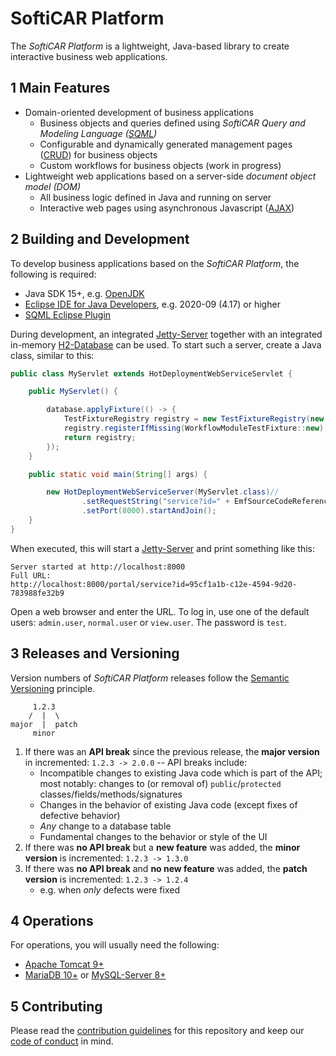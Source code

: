 # SoftiCAR Platform

The _SoftiCAR Platform_ is a lightweight, Java-based library to create interactive business web applications.

## 1 Main Features

- Domain-oriented development of business applications
  - Business objects and queries defined using _SoftiCAR Query and Modeling Language ([SQML](https://github.com/softicar/sqml))_
  - Configurable and dynamically generated management pages ([CRUD](https://en.wikipedia.org/wiki/Create,_read,_update_and_delete)) for business objects
  - Custom workflows for business objects (work in progress)
- Lightweight web applications based on a server-side _document object model (DOM)_
  - All business logic defined in Java and running on server
  - Interactive web pages using asynchronous Javascript ([AJAX](https://en.wikipedia.org/wiki/Ajax_(programming)))

## 2 Building and Development

To develop business applications based on the _SoftiCAR Platform_, the following is required:

- Java SDK 15+, e.g. [OpenJDK](https://adoptopenjdk.net/)
- [Eclipse IDE for Java Developers](https://www.eclipse.org/downloads/packages/), e.g. 2020-09 (4.17) or higher
- [SQML Eclipse Plugin](https://github.com/softicar/sqml)

During development, an integrated [Jetty-Server](https://www.eclipse.org/jetty/) together with an integrated in-memory [H2-Database](https://www.h2database.com/html/main.html) can be used. To start such a server, create a Java class, similar to this:

```java
public class MyServlet extends HotDeploymentWebServiceServlet {

	public MyServlet() {

		database.applyFixture(() -> {
			TestFixtureRegistry registry = new TestFixtureRegistry(new CoreModuleTestFixture());
			registry.registerIfMissing(WorkflowModuleTestFixture::new);
			return registry;
		});
	}

	public static void main(String[] args) {

		new HotDeploymentWebServiceServer(MyServlet.class)//
				.setRequestString("service?id=" + EmfSourceCodeReferencePoints.getUuidOrThrow(PageService.class))
				.setPort(8000).startAndJoin();
	}
}
```

When executed, this will start a [Jetty-Server](https://www.eclipse.org/jetty/) and print something like this:

```
Server started at http://localhost:8000
Full URL:
http://localhost:8000/portal/service?id=95cf1a1b-c12e-4594-9d20-783988fe32b9
```

Open a web browser and enter the URL. To log in, use one of the default users: `admin.user`, `normal.user` or `view.user`. The password is `test`.

## 3 Releases and Versioning

Version numbers of _SoftiCAR Platform_ releases follow the [Semantic Versioning](https://semver.org/) principle.

```
     1.2.3
    /  |  \
major  |  patch
     minor
```

1. If there was an **API break** since the previous release, the **major version** in incremented: `1.2.3 -> 2.0.0` -- API breaks include:
   - Incompatible changes to existing Java code which is part of the API; most notably: changes to (or removal of) `public`/`protected` classes/fields/methods/signatures
   - Changes in the behavior of existing Java code (except fixes of defective behavior)
   - _Any_ change to a database table
   - Fundamental changes to the behavior or style of the UI
1. If there was **no API break** but a **new feature** was added, the **minor version** is incremented: `1.2.3 -> 1.3.0`
1. If there was **no API break** and **no new feature** was added, the **patch version** is incremented: `1.2.3 -> 1.2.4`
   - e.g. when _only_ defects were fixed

## 4 Operations

For operations, you will usually need the following:

- [Apache Tomcat 9+](http://tomcat.apache.org/)
- [MariaDB  10+](https://mariadb.org/) or [MySQL-Server 8+](https://dev.mysql.com/downloads/mysql/)

## 5 Contributing

Please read the [contribution guidelines](CONTRIBUTING.md) for this repository and keep our [code of conduct](CODE_OF_CONDUCT.md) in mind.